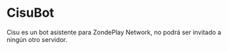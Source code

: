 # CisuBot
Cisu es un bot asistente para ZondePlay Network, no podrá ser invitado a ningún otro servidor.
